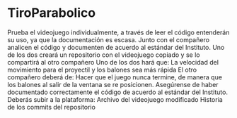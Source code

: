 # TiroParabolico

Prueba el videojuego individualmente, a través de leer el código entenderán su uso, ya que la documentación es escasa.
Junto con el compañero analicen el código y documenten de acuerdo al estándar del Instituto.
Uno de los dos creará un repositorio con el videojuego copiado y se lo compartirá al otro compañero
Uno de los dos hará que:
La velocidad del movimiento para el proyectil y los balones sea más rápida
El otro compañero deberá de:
Hacer que el juego nunca termine, de manera que los balones al salir de la ventana se re posicionen.
Asegúrense de haber documentado correctamente el código de acuerdo al estándar del Instituto.
Deberás subir a la plataforma:
Archivo del videojuego modificado
Historia de los commits del repositorio
